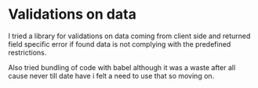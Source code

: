 # Validations on data

I tried a library for validations on data coming from client side and returned field specific error if found data is not complying with the predefined restrictions.

Also tried bundling of code with babel although it was a waste after all cause never till date have i felt a need to use that so moving on.
